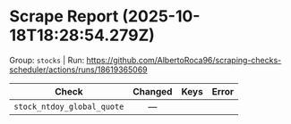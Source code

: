# Scrape Report (2025-10-18T18:28:54.279Z)

Group: `stocks`  |  Run: https://github.com/AlbertoRoca96/scraping-checks-scheduler/actions/runs/18619365069

| Check | Changed | Keys | Error |
|---|:---:|:--|:--|
| `stock_ntdoy_global_quote` | — |  |  |
